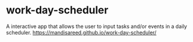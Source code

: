 # work-day-scheduler
A interactive app that allows the user to input tasks and/or events in a daily scheduler.
https://mandisareed.github.io/work-day-scheduler/
